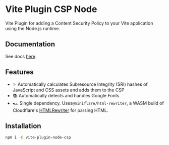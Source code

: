 # Vite Plugin CSP Node

Vite Plugin for adding a Content Security Policy to your Vite application using the Node.js runtime.

## Documentation

See docs [here](https://github.com/maccuaa/vite-plugin-csp).

## Features

- ✨ Automatically calculates Subresource Integrity (SRI) hashes of JavaScript and CSS assets and adds them to the CSP
- 📚 Automatically detects and handles Google Fonts
- 🏎 Single dependency. Uses`@miniflare/html-rewriter`, a WASM build of Cloudflare's [HTMLRewriter](https://developers.cloudflare.com/workers/runtime-apis/html-rewriter/) for parsing HTML.

## Installation

```bash
npm i -D vite-plugin-node-csp
```
